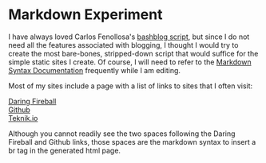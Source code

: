 # Markdown Experiment

I have always loved Carlos Fenollosa's [bashblog script][1], but since I do not need all the features associated with blogging, I thought I would try to create the most bare-bones, stripped-down script that would suffice for the simple static sites I create. Of course, I will need to refer to the [Markdown Syntax Documentation][2] frequently while I am editing.

Most of my sites include a page with a list of links to sites that I often visit:

[Daring Fireball](https://daringfireball.net/)  
[Github](https://github.com/)  
[Teknik.io](https://teknik.io/)

Although you cannot readily see the two spaces following the Daring Fireball and Github links, those spaces are the markdown syntax to insert a br tag in the generated html page. 

[1]: https://github.com/cfenollosa/bashblog/
[2]: https://daringfireball.net/projects/markdown/syntax

